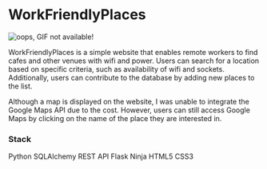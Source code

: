 # WorkFriendlyPlaces

![oops, GIF not available!](https://res.cloudinary.com/dskqecu6i/image/upload/v1681834646/wfp_x6pf2v.gif)

WorkFriendlyPlaces is a simple website that enables remote workers to find cafes and other venues with wifi and power. Users can search for a location based on specific criteria, such as availability of wifi and sockets. Additionally, users can contribute to the database by adding new places to the list.

Although a map is displayed on the website, I was unable to integrate the Google Maps API due to the cost. However, users can still access Google Maps by clicking on the name of the place they are interested in.

### Stack
Python
SQLAlchemy
REST API
Flask
Ninja
HTML5
CSS3

